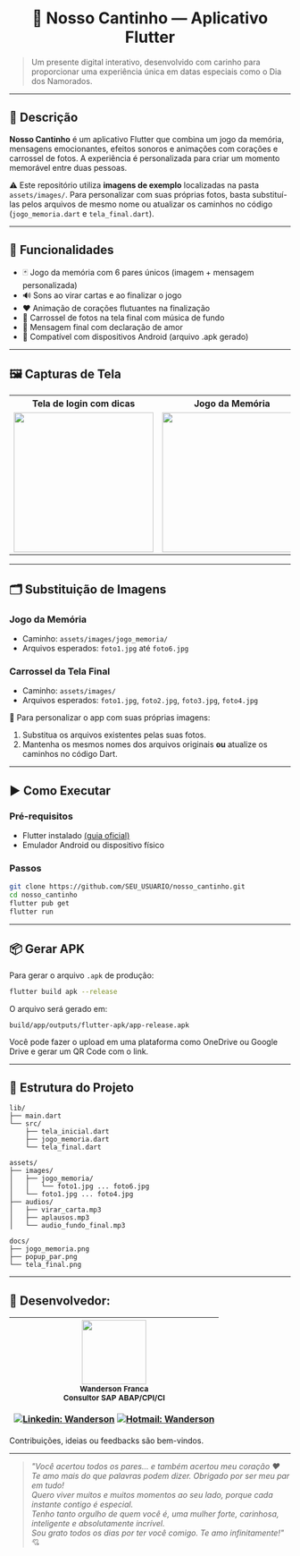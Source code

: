<h1 align="center"> 💖 Nosso Cantinho — Aplicativo Flutter </h1>

> Um presente digital interativo, desenvolvido com carinho para proporcionar uma experiência única em datas especiais como o Dia dos Namorados.

---

## 📝 Descrição

**Nosso Cantinho** é um aplicativo Flutter que combina um jogo da memória, mensagens emocionantes, efeitos sonoros e animações com corações e carrossel de fotos. A experiência é personalizada para criar um momento memorável entre duas pessoas.

⚠️ Este repositório utiliza **imagens de exemplo** localizadas na pasta `assets/images/`. Para personalizar com suas próprias fotos, basta substituí-las pelos arquivos de mesmo nome ou atualizar os caminhos no código (`jogo_memoria.dart` e `tela_final.dart`).

---

## 🎯 Funcionalidades

- 🃏 Jogo da memória com 6 pares únicos (imagem + mensagem personalizada)
- 🔊 Sons ao virar cartas e ao finalizar o jogo
- ❤️ Animação de corações flutuantes na finalização
- 📸 Carrossel de fotos na tela final com música de fundo
- 🎁 Mensagem final com declaração de amor
- 📱 Compatível com dispositivos Android (arquivo .apk gerado)

---

## 🖼️ Capturas de Tela

<table>
  <tr>
    <th>Tela de login com dicas</th>
    <th>Jogo da Memória</th>
    <th>Pop-up de Par Encontrado</th>
    <th>Tela Final com Corações</th>
  </tr>
  <tr>
    <td><img src="https://github.com/user-attachments/assets/af164346-e6d4-4e97-967f-fd6073207a70" width="250"/></td>
    <td><img src="https://github.com/user-attachments/assets/531dbba5-1973-45cb-8cc7-89d858e816e2" width="250"/></td>
    <td><img src="https://github.com/user-attachments/assets/ced95117-b7fc-4fde-a9da-d7d5329c55cd" width="250"/></td>
    <td><img src="https://github.com/user-attachments/assets/59ef45e3-ce3b-4d8d-8830-6423a005bdce" width="250"/></td>
  </tr>
</table>


---

## 🗂️ Substituição de Imagens

### Jogo da Memória

- Caminho: `assets/images/jogo_memoria/`
- Arquivos esperados: `foto1.jpg` até `foto6.jpg`

### Carrossel da Tela Final

- Caminho: `assets/images/`
- Arquivos esperados: `foto1.jpg`, `foto2.jpg`, `foto3.jpg`, `foto4.jpg`

📌 Para personalizar o app com suas próprias imagens:
1. Substitua os arquivos existentes pelas suas fotos.
2. Mantenha os mesmos nomes dos arquivos originais **ou** atualize os caminhos no código Dart.

---

## ▶️ Como Executar

### Pré-requisitos

- Flutter instalado [(guia oficial)](https://docs.flutter.dev/get-started/install)
- Emulador Android ou dispositivo físico

### Passos

```bash
git clone https://github.com/SEU_USUARIO/nosso_cantinho.git
cd nosso_cantinho
flutter pub get
flutter run
```

---

## 📦 Gerar APK

Para gerar o arquivo `.apk` de produção:

```bash
flutter build apk --release
```

O arquivo será gerado em:

```
build/app/outputs/flutter-apk/app-release.apk
```

Você pode fazer o upload em uma plataforma como OneDrive ou Google Drive e gerar um QR Code com o link.

---

## 🧠 Estrutura do Projeto

```
lib/
├── main.dart
└── src/
    ├── tela_inicial.dart
    ├── jogo_memoria.dart
    └── tela_final.dart

assets/
├── images/
│   ├── jogo_memoria/
│   │   └── foto1.jpg ... foto6.jpg
│   └── foto1.jpg ... foto4.jpg
├── audios/
│   ├── virar_carta.mp3
│   ├── aplausos.mp3
│   └── audio_fundo_final.mp3

docs/
├── jogo_memoria.png
├── popup_par.png
└── tela_final.png
```

---

## :pushpin: Desenvolvedor:
| <img src="https://avatars.githubusercontent.com/u/105672201?v=4" width=115><br><sub>Wanderson Franca</sub><br> <sub> Consultor SAP ABAP/CPI/CI <br></sub><br> [![Linkedin: Wanderson](https://img.shields.io/badge/-Linkedin-blue?style=flat-square&logo=Linkedin&logoColor=white)](https://www.linkedin.com/in/wandersonfg/)  [![Hotmail: Wanderson](https://img.shields.io/badge/-Email-blue?%23E4405F?style=flat-square&logo=microsoftoutlook&logoColor=white)](mailto:wanderson.f.g@hotmail.com) |
| :---: |

Contribuições, ideias ou feedbacks são bem-vindos.

---

> _"Você acertou todos os pares... e também acertou meu coração ❤️  
Te amo mais do que palavras podem dizer. Obrigado por ser meu par em tudo!  
Quero viver muitos e muitos momentos ao seu lado, porque cada instante contigo é especial.  
Tenho tanto orgulho de quem você é, uma mulher forte, carinhosa, inteligente e absolutamente incrível.  
Sou grato todos os dias por ter você comigo. Te amo infinitamente!"_ 💘
